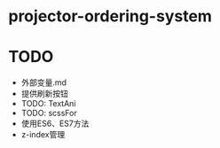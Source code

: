 # projector-ordering-system

# TODO
* 外部变量.md
* 提供刷新按钮
* TODO: TextAni
* TODO: scssFor
* 使用ES6、ES7方法
* z-index管理
